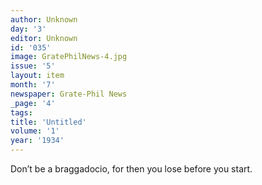 ```yaml
---
author: Unknown
day: '3'
editor: Unknown
id: '035'
image: GratePhilNews-4.jpg
issue: '5'
layout: item
month: '7'
newspaper: Grate-Phil News
_page: '4'
tags:
title: 'Untitled'
volume: '1'
year: '1934'
---
```

Don’t be a braggadocio, for then you
lose before you start.